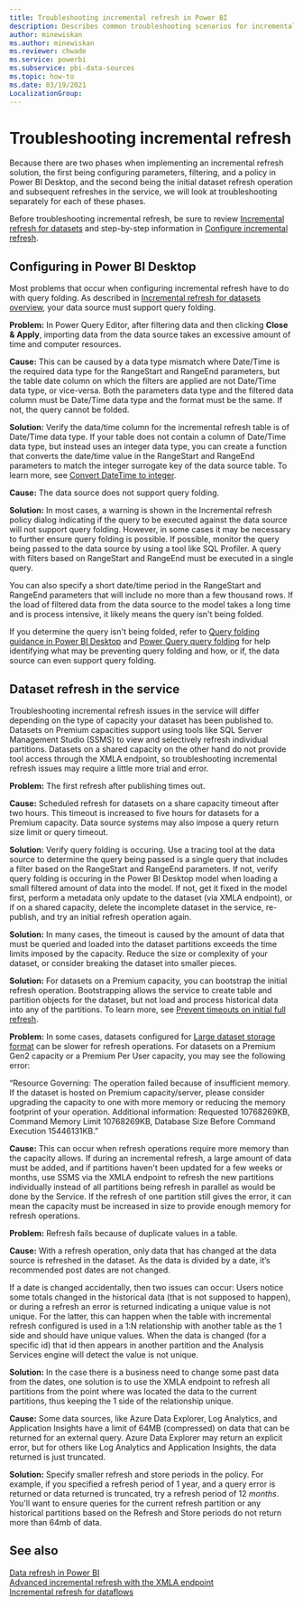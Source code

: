 ```yaml
---
title: Troubleshooting incremental refresh in Power BI
description: Describes common troubleshooting scenarios for incremental refresh.
author: minewiskan
ms.author: minewiskan
ms.reviewer: chwade
ms.service: powerbi
ms.subservice: pbi-data-sources
ms.topic: how-to
ms.date: 03/19/2021
LocalizationGroup: 
---
```

# Troubleshooting incremental refresh

Because there are two phases when implementing an incremental refresh solution, the first being configuring parameters, filtering, and a policy in Power BI Desktop, and the second being the initial dataset refresh operation and subsequent refreshes in the service, we will look at troubleshooting separately for each of these phases.

Before troubleshooting incremental refresh, be sure to review [Incremental refresh for datasets](incremental-refresh-overview.md) and step-by-step information in [Configure incremental refresh](incremental-refresh-configure.md).

## Configuring in Power BI Desktop

Most problems that occur when configuring incremental refresh have to do with query folding. As described in [Incremental refresh for datasets overview](incremental-refresh-overview.md#supported-data-sources), your data source must support query folding.

**Problem:** In Power Query Editor, after filtering data and then clicking **Close & Apply**, importing data from the data source takes an excessive amount of time and computer resources.

**Cause:** This can be caused by a data type mismatch where Date/Time is the required data type for the RangeStart and RangeEnd parameters, but the table date column on which the filters are applied are not Date/Time data type, or vice-versa. Both the parameters data type and the filtered data column must be Date/Time data type and the format must be the same. If not, the query cannot be folded.

**Solution:** Verify the data/time column for the incremental refresh table is of Date/Time data type. If your table does not contain a column of Date/Time data type, but instead uses an integer data type, you can create a function that converts the date/time value in the RangeStart and RangeEnd parameters to match the integer surrogate key of the data source table. To learn more, see [Convert DateTime to integer](incremental-refresh-configure.md#convert-datetime-to-integer).

**Cause:** The data source does not support query folding.

**Solution:** In most cases, a warning is shown in the Incremental refresh policy dialog indicating if the query to be executed against the data source will not support query folding. However, in some cases it may be necessary to further ensure query folding is possible. If possible, monitor the query being passed to the data source by using a tool like SQL Profiler. A query with filters based on RangeStart and RangeEnd must be executed in a single query.

You can also specify a short date/time period in the RangeStart and RangeEnd parameters that will include no more than a few thousand rows. If the load of filtered data from the data source to the model takes a long time and is process intensive, it likely means the query isn't being folded.

If you determine the query isn't being folded, refer to [Query folding guidance in Power BI Desktop](../guidance/power-query-folding.md) and [Power Query query folding](/power-query/power-query-folding) for help identifying what may be preventing query folding and how, or if, the data source can even support query folding.

## Dataset refresh in the service

Troubleshooting incremental refresh issues in the service will differ depending on the type of capacity your dataset has been published to. Datasets on Premium capacities support using tools like SQL Server Management Studio (SSMS) to view and selectively refresh individual partitions. Datasets on a shared capacity on the other hand do not provide tool access through the XMLA endpoint, so troubleshooting incremental refresh issues may require a little more trial and error.

**Problem:** The first refresh after publishing times out.

**Cause:** Scheduled refresh for datasets on a share capacity timeout after two hours. This timeout is increased to five hours for datasets for a Premium capacity. Data source systems may also impose a query return size limit or query timeout.

**Solution:** Verify query folding is occuring. Use a tracing tool at the data source to determine the query being passed is a single query that includes a filter based on the RangeStart and RangeEnd parameters. If not, verify query folding is occuring in the Power BI Desktop model when loading a small filtered amount of data into the model. If not, get it fixed in the model first, perform a metadata only update to the dataset (via XMLA endpoint), or if on a shared capacity, delete the incomplete dataset in the service, re-publish, and try an initial refresh operation again.

**Solution:** In many cases, the timeout is caused by the amount of data that must be queried and loaded into the dataset partitions exceeds the time limits imposed by the capacity. Reduce the size or complexity of your dataset, or consider breaking the dataset into smaller pieces.

**Solution:** For datasets on a Premium capacity, you can bootstrap the initial refresh operation. Bootstrapping allows the service to create table and partition objects for the dataset, but not load and process historical data into any of the partitions. To learn more, see [Prevent timeouts on initial full refresh](incremental-refresh-xmla.md#prevent-timeouts-on-initial-full-refresh).

**Problem:** In some cases, datasets configured for [Large dataset storage format](service-premium-large-models.md) can be slower for refresh operations. For datasets on a Premium Gen2 capacity or a Premium Per User capacity, you may see the following error:

“Resource Governing: The operation failed because of insufficient memory. If the dataset is hosted on Premium capacity/server, please consider upgrading the capacity to one with more memory or reducing the memory footprint of your operation. Additional information: Requested 10768269KB, Command Memory Limit 10768269KB, Database Size Before Command Execution 15446131KB.”

**Cause:** This can occur when refresh operations require more memory than the capacity allows. If during an incremental refresh, a large amount of data must be added, and if partitions haven't been updated for a few weeks or months, use SSMS via the XMLA endpoint to refresh the new partitions individually instead of all partitions being refresh in parallel as would be done by the Service. If the refresh of one partition still gives the error, it can mean the capacity must be increased in size to provide enough memory for refresh operations.

**Problem:** Refresh fails because of duplicate values in a table.

**Cause:** With a refresh operation, only data that has changed at the data source is refreshed in the dataset. As the data is divided by a date, it’s recommended post dates are not changed.

If a date is changed accidentally, then two issues can occur: Users notice some totals changed in the historical data (that is not supposed to happen), or during a refresh an error is returned indicating a unique value is not unique.
For the latter, this can happen when the table with incremental refresh configured is used in a 1:N relationship with another table as the 1 side and should have unique values. When the data is changed (for a specific id) that id then appears in another partition and the Analysis Services engine will detect the value is not unique.

**Solution:** In the case there is a business need to change some past data from the dates, one solution is to use the XMLA endpoint to refresh all partitions from the point where was located the data to the current partitions, thus keeping the 1 side of the relationship unique.

**Cause:** Some data sources, like Azure Data Explorer, Log Analytics, and Application Insights have a limit of 64MB (compressed) on data that can be returned for an external query. Azure Data Explorer may return an explicit error, but for others like Log Analytics and Application Insights, the data returned is just truncated.

**Solution:** Specify smaller refresh and store periods in the policy. For example, if you specified a refresh period of 1 year, and a query error is returned or data returned is truncated, try a refresh period of 12 *months*. You'll want to ensure queries for the current refresh partition or any historical partitions based on the Refresh and Store periods do not return more than 64mb of data.

## See also

[Data refresh in Power BI](../connect-data/refresh-data.md)  
[Advanced incremental refresh with the XMLA endpoint](incremental-refresh-xmla.md)  
[Incremental refresh for dataflows](../transform-model/dataflows/dataflows-premium-features.md#incremental-refresh)
